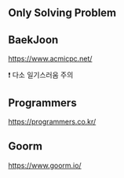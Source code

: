 Only Solving Problem
---

## BaekJoon
https://www.acmicpc.net/

❗ 다소 일기스러움 주의

## Programmers
https://programmers.co.kr/

## Goorm
https://www.goorm.io/
